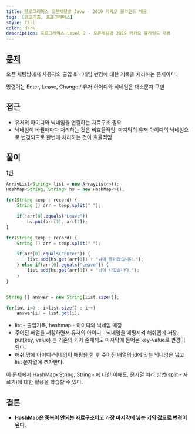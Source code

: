 ```yaml
---
title: 프로그래머스 오픈채팅방 Java - 2019 카카오 블라인드 채용
tags: [알고리즘, 프로그래머스]
style: fill
color: dark
description: 프로그래머스 Level 2 - 오픈채팅방 2019 카카오 블라인드 채용
---
```


## [문제](https://programmers.co.kr/learn/courses/30/lessons/42888)
오픈 채팅방에서 사용자의 출입 & 닉네임 변경에 대한 기록을 처리하는 문제이다.

명령어는 Enter, Leave, Change / 유저 아이디와 닉네임은 대소문자 구별

## 접근
- 유저의 아이디와 닉네임을 연결하는 자료구조 필요
- 닉네임이 바뀔때마다 처리하는 것은 비효율적임. 마지막의 유저 아이디의 닉네임으로 변경되므로 한번에 처리하는 것이 효율적임

## 풀이
**1번**
```javascript
ArrayList<String> list = new ArrayList<>();
HashMap<String, String> hs = new HashMap<>();

for(String temp : record) {
    String [] arr = temp.split(" ");

    if(!arr[0].equals("Leave")) 
        hs.put(arr[1], arr[2]);	
}

for(String temp : record) {
    String [] arr = temp.split(" ");

    if(arr[0].equals("Enter")) {
        list.add(hs.get(arr[1]) + "님이 들어왔습니다.");
    } else if(arr[0].equals("Leave")) {
        list.add(hs.get(arr[1]) + "님이 나갔습니다.");
    }
}


String [] answer = new String[list.size()];

for(int i=0 ; i<list.size() ; i++)
    answer[i] = list.get(i);
```
- list - 출입기록, hashmap - 아이디와 닉네임 매칭
- 주어진 배열을 서칭하면서 유저의 아이디 - 닉네임을 매핑시켜 해쉬맵에 저장. put(key, value) 는 기존의 키가 존재해도 마지막에 들어온 key-value로 변경이 된다.
- 해쉬 맵에 아이디-닉네임이 매핑을 한 후 주어진 배열의 id에 맞는 닉네임을 넣고 list 문자열에 추가한다.

이 문제에서 HashMap<String, String> 에 대한 이해도, 문자열 처리 방법(split - 자르기)에 대한 활용을 학습할 수 있다.

## 결론
- **HashMap은 중복이 안되는 자료구조이고 가장 마지막에 넣는 키의 값으로 변경이 된다.**
